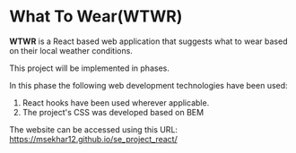 # What To Wear(WTWR)

**WTWR** is a React based web application that suggests what to wear based on their local weather conditions.

This project will be implemented in phases.

In this phase the following web development technologies have been used:

1. React hooks have been used wherever applicable.
2. The project's CSS was developed based on BEM

The website can be accessed using this URL: https://msekhar12.github.io/se_project_react/
